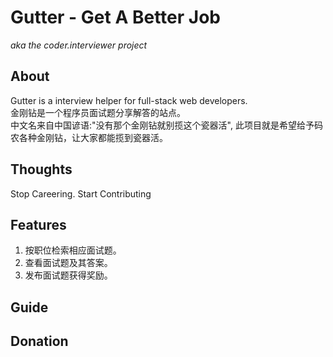 # Gutter - Get A Better Job #
*aka the coder.interviewer project*

About
-----
Gutter is a interview helper for full-stack web developers.   
金刚钻是一个程序员面试题分享解答的站点。   
中文名来自中国谚语:"没有那个金刚钻就别揽这个瓷器活", 此项目就是希望给予码农各种金刚钻，让大家都能揽到瓷器活。

Thoughts
--------
Stop Careering. Start Contributing

Features
--------
1. 按职位检索相应面试题。   
2. 查看面试题及其答案。    
3. 发布面试题获得奖励。   


Guide
-----


Donation
--------

